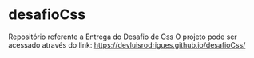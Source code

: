# desafioCss
Repositório referente a Entrega do Desafio de Css
O projeto pode ser acessado através do link: https://devluisrodrigues.github.io/desafioCss/
